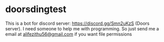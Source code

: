 # doorsdingtest
This is a bot for discord server: https://discord.gg/Smn2uKzS (Doors server). I need someone to help me with programming. So just send me a email at alifezithu56@gmail.com if you want file permissions
